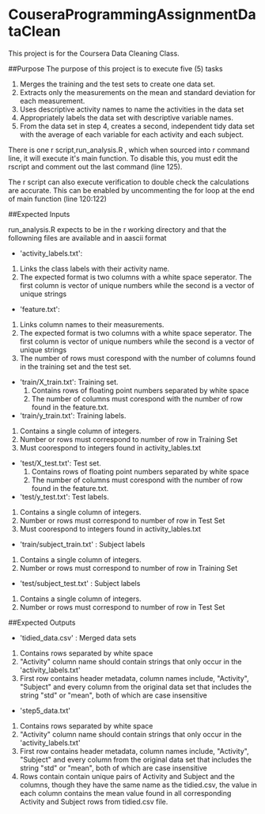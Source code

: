 # CouseraProgrammingAssignmentDataClean

This project is for the Coursera Data Cleaning Class.

##Purpose
The purpose of  this project is to execute five (5) tasks
 1. Merges the training and the test sets to create one data set.
 2. Extracts only the measurements on the mean and standard deviation for each measurement. 
 3. Uses descriptive activity names to name the activities in the data set
 4. Appropriately labels the data set with descriptive variable names. 
 5. From the data set in step 4, creates a second, independent tidy data set with the average of each variable for each activity and each subject.

There is one r script,run_analysis.R , which when sourced into r command line, it will execute it's main function.  To disable this, you must edit the rscript and comment out the last command (line 125).

The r script can also execute verification to double check the calculations are accurate.  This can be enabled by uncommenting the for loop at the end  of main function (line 120:122)

##Expected Inputs

run_analysis.R expects to be in the r working directory and that the followning files are available and in aascii format

- 'activity_labels.txt': 
 1. Links the class labels with their activity name.  
 2. The expected format is two columns with a white space seperator.  The first column is vector of unique numbers while the second is a vector of unique strings 
- 'feature.txt':  
 1. Links column names to their measurements.  
 2. The expected format is two columns with a white space seperator.  The first column is vector of unique numbers while the second is a vector of unique strings
 3. The number of rows must corespond with the number of columns found in the training set and the test set.
- 'train/X_train.txt': Training set.
  1. Contains rows of floating point numbers separated by white space
  2. The number of columns must corespond with the number of row found in the feature.txt.
- 'train/y_train.txt': Training labels.  
 1. Contains a single column of  integers.
 2. Number or rows must correspond to number of row in Training Set
 3. Must coorespond to integers found in activity_lables.txt  
- 'test/X_test.txt': Test set.
  1. Contains rows of floating point numbers separated by white space
  2. The number of columns must corespond with the number of row found in the feature.txt.
- 'test/y_test.txt': Test labels.  
 1. Contains a single column of  integers.
 2. Number or rows must correspond to number of row in Test Set
 3. Must coorespond to integers found in activity_lables.txt  
- 'train/subject_train.txt' : Subject labels
 1. Contains a single column of integers.
 2. Number or rows must correspond to number of row in Training Set
- 'test/subject_test.txt' : Subject labels
 1. Contains a single column of integers.
 2. Number or rows must correspond to number of row in Test Set

##Expected Outputs

 - 'tidied_data.csv' : Merged data sets
  1. Contains rows separated by white space
  2. "Activity" column name should contain strings that only occur in the 'activity_labels.txt'
  3. First row contains header metadata, column names include, "Activity", "Subject" and every column from the original data set that includes the string "std" or "mean", both of which are case insensitive
 - 'step5_data.txt'
  1. Contains rows separated by white space
  2. "Activity" column name should contain strings that only occur in the 'activity_labels.txt'
  3. First row contains header metadata, column names include, "Activity", "Subject" and every column from the original data set that includes the string "std" or "mean", both of which are case insensitive
  4. Rows contain contain unique pairs of Activity and Subject and the columns, though they have  the same name as the tidied.csv, the value in each column contains the mean value found in all corresponding Activity and Subject rows from tidied.csv file. 
